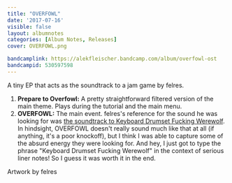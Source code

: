 ```yaml
---
title: "OVERFOWL"
date: '2017-07-16'
visible: false
layout: albumnotes
categories: [Album Notes, Releases]
cover: OVERFOWL.png

bandcamplink: https://alekfleischer.bandcamp.com/album/overfowl-ost
bandcampid: 530597598
---
```

A tiny EP that acts as the soundtrack to a jam game by felres.

1. **Prepare to Overfowl:** A pretty straightforward filtered version of the main theme. Plays during the tutorial and the main menu.
2. **OVERFOWL:** The main event. felres's reference for the sound he was looking for was [the soundtrack to Keyboard Drumset Fucking Werewolf](https://fwamusic.bandcamp.com/track/ii-keep-my-adresse-to-yourself-cause-we-need-secrets). In hindsight, OVERFOWL doesn't really sound much like that at all (if anything, it's a poor knockoff), but I think I was able to capture some of the absurd energy they were looking for. And hey, I just got to type the phrase "Keyboard Drumset Fucking Werewolf" in the context of serious liner notes! So I guess it was worth it in the end.

Artwork by felres

